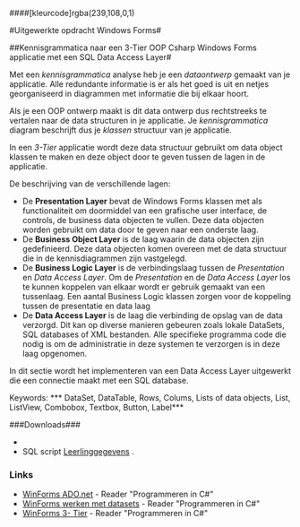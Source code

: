 ####[kleurcode]rgba(239,108,0,1)

#Uitgewerkte opdracht Windows Forms#

##Kennisgrammatica naar een 3-Tier OOP Csharp Windows Forms  applicatie met een SQL Data Access Layer#

Met een *kennisgrammatica* analyse heb je een *dataontwerp* gemaakt van je applicatie. Alle redundante informatie is er als het goed is uit en netjes georganiseerd in diagrammen met informatie die bij elkaar hoort.

Als je een OOP ontwerp maakt is dit data ontwerp dus rechtstreeks te vertalen naar de data structuren  in je applicatie. Je *kennisgrammatica* diagram beschrijft dus je *klassen* structuur van je applicatie.

In een *3-Tier* applicatie wordt deze data structuur gebruikt om data object klassen te maken en deze object door te geven tussen de lagen in de applicatie. 

De beschrijving van de verschillende lagen:

- De **Presentation Layer** bevat de Windows Forms klassen met als functionaliteit om doormiddel van een grafische user interface, de controls, de business data objecten te vullen. Deze data objecten worden gebruikt om data door te geven naar een onderste laag.
- De **Business Object Layer** is de laag waarin de data objecten zijn gedefinieerd. Deze data objecten komen overeen met de data structuur die in de kennisdiagrammen zijn vastgelegd.
- De **Business Logic Layer** is de verbindingslaag tussen de *Presentation* en *Data Access Layer*. Om de *Presentation* en de *Data Access Layer* los te kunnen koppelen van elkaar wordt er gebruik gemaakt van een tussenlaag. Een aantal Business Logic klassen zorgen voor de koppeling tussen de presentatie en data laag
- De **Data Access Layer** is de laag die verbinding de opslag van de data verzorgd. Dit kan op diverse manieren gebeuren zoals lokale DataSets, SQL databases of XML bestanden. Alle specifieke programma code die nodig is om de administratie in deze systemen te verzorgen is in deze laag opgenomen. 

In dit sectie wordt het implementeren van een Data Access Layer uitgewerkt die een connectie maakt met een SQL database.

Keywords: *** DataSet, DataTable, Rows, Colums, Lists of data objects, List<T>, ListView, Combobox, Textbox, Button, Label***

###Downloads###

- 
- SQL script [Leerlinggegevens](https://elo.kw1c.nl/CMS/Studie/811%20ICT-Academie/811%20VakkenInhoud/%5BB.07%20CSh%5D%20C%20Sharp/25187%20%C2%A0%20Applicatie-%20en%20mediaontwikkelaar/Periode%2008/Productie/03.%20Scripts/Leerlinggegevens.sql) .

### Links

- [WinForms ADO.net](https://elo.kw1c.nl/CMS/Studie/811%20ICT-Academie/811%20VakkenInhoud/%5BB.07%20CSh%5D%20C%20Sharp/25187%20%C2%A0%20Applicatie-%20en%20mediaontwikkelaar/Periode%2008/Productie/01.%20Reader/0012_Reader%20C-Sharp%20V7.0%20-%20ADO.NET.pdf) - Reader "Programmeren in C#"
- [WinForms werken met datasets](https://elo.kw1c.nl/CMS/Studie/811%20ICT-Academie/811%20VakkenInhoud/%5BB.07%20CSh%5D%20C%20Sharp/25187%20%C2%A0%20Applicatie-%20en%20mediaontwikkelaar/Periode%2008/Productie/01.%20Reader/0013_Reader%20C-Sharp%20V7.0%20-%20Werken%20met%20datasets.pdf) - Reader "Programmeren in C#"
- [WinForms 3- Tier](https://elo.kw1c.nl/CMS/Studie/811%20ICT-Academie/811%20VakkenInhoud/%5BB.07%20CSh%5D%20C%20Sharp/25187%20%C2%A0%20Applicatie-%20en%20mediaontwikkelaar/Periode%2008/Productie/01.%20Reader/0016_Reader%20C-Sharp%20V7.0%20-%20Software%20architectuur.pdf) - Reader "Programmeren in C#"